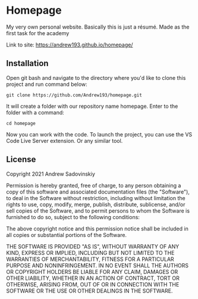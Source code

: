 # Homepage
My very own personal website. Basically this is just a résumé. Made as the first task for the academy

Link to site: https://andrew193.github.io/homepage/

## Installation

Open git bash and navigate to the directory where you'd like to clone this project and run command below:

`git clone https://github.com/Andrew193/homepage.git`

It will create a folder with our repository name homepage. Enter to the folder with a command:

`cd homepage`

Now you can work with the code. To launch the project, you can use the VS Code Live Server extension. Or any similar tool.

## License

Copyright 2021 Andrew Sadovinskiy

Permission is hereby granted, free of charge, to any person obtaining a copy of this software and associated documentation files (the "Software"), to deal in the Software without restriction, including without limitation the rights to use, copy, modify, merge, publish, distribute, sublicense, and/or sell copies of the Software, and to permit persons to whom the Software is furnished to do so, subject to the following conditions:

The above copyright notice and this permission notice shall be included in all copies or substantial portions of the Software.

THE SOFTWARE IS PROVIDED "AS IS", WITHOUT WARRANTY OF ANY KIND, EXPRESS OR IMPLIED, INCLUDING BUT NOT LIMITED TO THE WARRANTIES OF MERCHANTABILITY, FITNESS FOR A PARTICULAR PURPOSE AND NONINFRINGEMENT. IN NO EVENT SHALL THE AUTHORS OR COPYRIGHT HOLDERS BE LIABLE FOR ANY CLAIM, DAMAGES OR OTHER LIABILITY, WHETHER IN AN ACTION OF CONTRACT, TORT OR OTHERWISE, ARISING FROM, OUT OF OR IN CONNECTION WITH THE SOFTWARE OR THE USE OR OTHER DEALINGS IN THE SOFTWARE.
